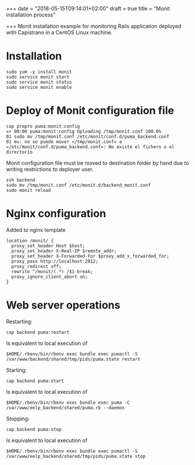 +++
date = "2018-05-15T09:14:01+02:00"
draft = true
title = "Monit installation process"

+++
Monit installation example for monitoring Rails application deployed with Capistrano in a CentOS Linux machine.

<!--more-->

# Installation

    sudo yum -y install monit
    sudo service monit start
    sudo service monit status
    sudo service monit enable

# Deploy of Monit configuration file

    cap prepro puma:monit:config
    => 00:00 puma:monit:config Uploading /tmp/monit.conf 100.0%
    01 sudo mv /tmp/monit.conf /etc/monit/conf.d/puma_backend.conf
    01 mv: no se puede mover «/tmp/monit.conf» a «/etc/monit/conf.d/puma_backend.conf»: No existe el fichero o el directorio

Monit configuration file must be moved to destination folder by hand due to writing restrictions to deployer user.

    ssh backend
    sudo mv /tmp/monit.conf /etc/monit.d/backend_monit.conf
    sudo monit reload

# Nginx configuration

Added to nginx template

    location /monit/ {
      proxy_set_header Host $host;
      proxy_set_header X-Real-IP $remote_addr;
      proxy_set_header X-Forwarded-For $proxy_add_x_forwarded_for;
      proxy_pass http://localhost:2812;
      proxy_redirect off;
      rewrite ^/monit/(.*) /$1 break;
      proxy_ignore_client_abort on;
    }

# Web server operations

Restarting:

    cap backend puma:restart

Is equivalent to local execution of

    $HOME/.rbenv/bin/rbenv exec bundle exec pumactl -S /var/www/backend/shared/tmp/pids/puma.state restart

Starting:

    cap backend puma:start

Is equivalent to local execution of

    $HOME/.rbenv/bin/rbenv exec bundle exec puma -C /var/www/eelp_backend/shared/puma.rb --daemon

Stopping:

    cap backend puma:stop

Is equivalent to local execution of

    $HOME/.rbenv/bin/rbenv exec bundle exec pumactl -S /var/www/eelp_backend/shared/tmp/pids/puma.state stop